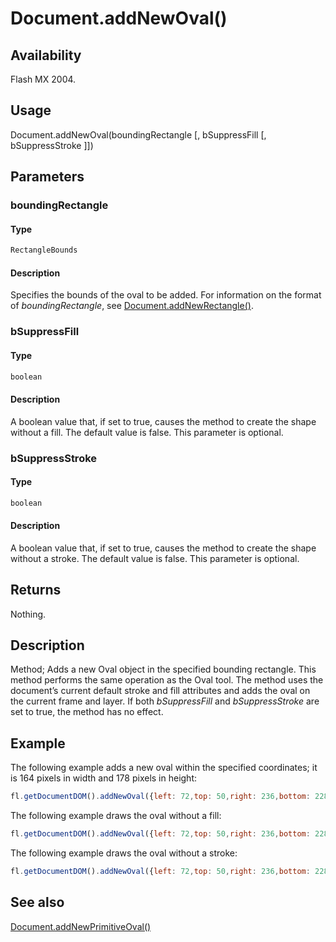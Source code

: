 # Document.addNewOval()

## Availability

Flash MX 2004.

## Usage

Document.addNewOval(boundingRectangle [, bSuppressFill [, bSuppressStroke ]])

## Parameters

### **boundingRectangle**

#### Type

```typescript
RectangleBounds
```

#### Description

Specifies the bounds of the oval to be added. For information on the format of *boundingRectangle*, see [Document.addNewRectangle()](../Document_object/Document10.md).

### **bSuppressFill**

#### Type

```typescript
boolean
```

#### Description

A boolean value that, if set to true, causes the method to create the shape without a fill. The default value is false. This parameter is optional.

### **bSuppressStroke**

#### Type

```typescript
boolean
```

#### Description

A boolean value that, if set to true, causes the method to create the shape without a stroke. The default value is false. This parameter is optional.

## Returns

Nothing.

## Description

Method; Adds a new Oval object in the specified bounding rectangle. This method performs the same operation as the Oval tool. The method uses the document’s current default stroke and fill attributes and adds the oval on the current frame and layer. If both *bSuppressFill* and *bSuppressStroke* are set to true, the method has no effect.

## Example

The following example adds a new oval within the specified coordinates; it is 164 pixels in width and 178 pixels in height:

```javascript
fl.getDocumentDOM().addNewOval({left: 72,top: 50,right: 236,bottom: 228});
```

The following example draws the oval without a fill:

```javascript
fl.getDocumentDOM().addNewOval({left: 72,top: 50,right: 236,bottom: 228}, true); 
```

The following example draws the oval without a stroke:

```javascript
fl.getDocumentDOM().addNewOval({left: 72,top: 50,right: 236,bottom: 228}, false, true);
```

## See also

[Document.addNewPrimitiveOval()](../Document_object/Document7.md)
